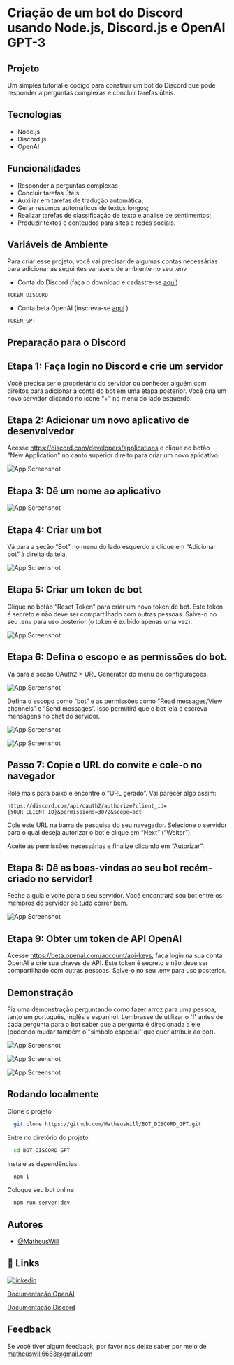 # Criação de um bot do Discord usando Node.js, Discord.js e OpenAI GPT-3

## Projeto

Um simples tutorial e código para construir um bot do Discord que pode responder a perguntas complexas e concluir tarefas úteis.

## Tecnologias

- Node.js
- Discord.js
- OpenAI

## Funcionalidades

- Responder a perguntas complexas
- Concluir tarefas úteis
- Auxiliar em tarefas de tradução automática;
- Gerar resumos automáticos de textos longos;
- Realizar tarefas de classificação de texto e análise de sentimentos;
- Produzir textos e conteúdos para sites e redes sociais.

## Variáveis de Ambiente

Para criar esse projeto, você vai precisar de algumas contas necessárias para adicionar as seguintes variáveis de ambiente no seu .env

- Conta do Discord (faça o download e cadastre-se [aqui](https://discord.com/))

`TOKEN_DISCORD`

- Conta beta OpenAI (inscreva-se [aqui](https://openai.com/product) )

`TOKEN_GPT`

## Preparação para o Discord

## Etapa 1: Faça login no Discord e crie um servidor

Você precisa ser o proprietário do servidor ou conhecer alguém com direitos para adicionar a conta do bot em uma etapa posterior. Você cria um novo servidor clicando no ícone “+” no menu do lado esquerdo.

## Etapa 2: Adicionar um novo aplicativo de desenvolvedor

Acesse https://discord.com/developers/applications e clique no botão "New Application" no canto superior direito para criar um novo aplicativo.

![App Screenshot](./image/new%20aplication.png)

## Etapa 3: Dê um nome ao aplicativo

![App Screenshot](./image/create%20aplication.png)

## Etapa 4: Criar um bot

Vá para a seção “Bot” no menu do lado esquerdo e clique em “Adicionar bot” à direita da tela.

![App Screenshot](./image/add%20bot.png)

## Etapa 5: Criar um token de bot

Clique no botão “Reset Token” para criar um novo token de bot. Este token é secreto e não deve ser compartilhado com outras pessoas. Salve-o no seu .env para uso posterior (o token é exibido apenas uma vez).

![App Screenshot](./image/reset%20token.png)

## Etapa 6: Defina o escopo e as permissões do bot.

Vá para a seção OAuth2 > URL Generator do menu de configurações.

![App Screenshot](./image/url%20generator.png)

Defina o escopo como “bot” e as permissões como "Read messages/View channels” e “Send messages”. Isso permitirá que o bot leia e escreva mensagens no chat do servidor.

![App Screenshot](./image/bot.png)

![App Screenshot](./image/read%20send.png)

## Passo 7: Copie o URL do convite e cole-o no navegador

Role mais para baixo e encontre o “URL gerado”. Vai parecer algo assim:

`https://discord.com/api/oauth2/authorize?client_id={YOUR_CLIENT_ID}&permissions=3072&scope=bot`

Cole este URL na barra de pesquisa do seu navegador. Selecione o servidor para o qual deseja autorizar o bot e clique em “Next” (“Weiter”).

Aceite as permissões necessárias e finalize clicando em “Autorizar”.

## Etapa 8: Dê as boas-vindas ao seu bot recém-criado no servidor!

Feche a guia e volte para o seu servidor. Você encontrará seu bot entre os membros do servidor se tudo correr bem.

![App Screenshot](./image/offline.png)

## Etapa 9: Obter um token de API OpenAI

Acesse https://beta.openai.com/account/api-keys, faça login na sua conta OpenAI e crie sua chaves de API. Este token é secreto e não deve ser compartilhado com outras pessoas. Salve-o no seu .env para uso posterior.

## Demonstração

Fiz uma demonstração perguntando como fazer arroz para uma pessoa, tanto em português, inglês e espanhol.
Lembrasse de utilizar o **'!'** antes de cada pergunta para o bot saber que a pergunta é direcionada a ele (podendo mudar também o "simbolo especial" que quer atribuir ao bot).

![App Screenshot](./image/print%201%20portugues.png)

![App Screenshot](./image/print%202%20ingles.png)

![App Screenshot](./image/print%203%20espanhol.png)

## Rodando localmente

Clone o projeto

```bash
  git clone https://github.com/MatheusWill/BOT_DISCORD_GPT.git
```

Entre no diretório do projeto

```bash
  cd BOT_DISCORD_GPT
```

Instale as dependências

```bash
  npm i
```

Coloque seu bot online

```bash
  npm run server:dev
```

## Autores

- [@MatheusWill](https://github.com/MatheusWill)

## 🔗 Links

[![linkedin](https://img.shields.io/badge/linkedin-0A66C2?style=for-the-badge&logo=linkedin&logoColor=white)](https://www.linkedin.com/in/matheus-w-o/)

[Documentação OpenAI](https://platform.openai.com/docs/introduction)

[Documentação Discord](https://discord.com/developers/docs/intro)

## Feedback

Se você tiver algum feedback, por favor nos deixe saber por meio de matheuswill6663@gmail.com
